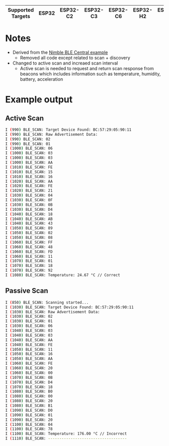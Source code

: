 | Supported Targets | ESP32 | ESP32-C2 | ESP32-C3 | ESP32-C6 | ESP32-H2 | ESP32-S3 |
| ----------------- | ----- | -------- | -------- | -------- | -------- | -------- |

# Notes

- Derived from the [Nimble BLE Central example](https://github.com/espressif/esp-idf/tree/master/examples/bluetooth/nimble/blecent)
    - Removed all code except related to scan + discovery
- Changed to active scan and increaed scan interval
    - Active scan is needed to request and return scan response from beacons which includes information such as temperature, humidity, battery, acceleration

# Example output

## Active Scan

```bash
I (990) BLE_SCAN: Target Device Found: BC:57:29:05:90:11
I (990) BLE_SCAN: Raw Advertisement Data:
I (990) BLE_SCAN: 02 
I (990) BLE_SCAN: 01 
I (1000) BLE_SCAN: 06 
I (1000) BLE_SCAN: 03 
I (1000) BLE_SCAN: 03 
I (1000) BLE_SCAN: AA 
I (1010) BLE_SCAN: FE 
I (1010) BLE_SCAN: 15 
I (1010) BLE_SCAN: 16 
I (1020) BLE_SCAN: AA 
I (1020) BLE_SCAN: FE 
I (1020) BLE_SCAN: 21 
I (1030) BLE_SCAN: 04 
I (1030) BLE_SCAN: 0F 
I (1030) BLE_SCAN: 0B 
I (1030) BLE_SCAN: D4 
I (1040) BLE_SCAN: 18 
I (1040) BLE_SCAN: AB 
I (1040) BLE_SCAN: 43 
I (1050) BLE_SCAN: 89 
I (1050) BLE_SCAN: 02 
I (1050) BLE_SCAN: 08 
I (1060) BLE_SCAN: FF 
I (1060) BLE_SCAN: 48 
I (1060) BLE_SCAN: FD 
I (1060) BLE_SCAN: 11 
I (1070) BLE_SCAN: 01 
I (1070) BLE_SCAN: 18 
I (1070) BLE_SCAN: 92 
I (1080) BLE_SCAN: Temperature: 24.67 °C // Correct
```

## Passive Scan

```bash
I (850) BLE_SCAN: Scanning started...
I (1030) BLE_SCAN: Target Device Found: BC:57:29:05:90:11
I (1030) BLE_SCAN: Raw Advertisement Data:
I (1030) BLE_SCAN: 02 
I (1030) BLE_SCAN: 01 
I (1030) BLE_SCAN: 06 
I (1040) BLE_SCAN: 03 
I (1040) BLE_SCAN: 03 
I (1040) BLE_SCAN: AA 
I (1040) BLE_SCAN: FE 
I (1050) BLE_SCAN: 11 
I (1050) BLE_SCAN: 16 
I (1050) BLE_SCAN: AA 
I (1060) BLE_SCAN: FE 
I (1060) BLE_SCAN: 20 
I (1060) BLE_SCAN: 00 
I (1070) BLE_SCAN: 0B 
I (1070) BLE_SCAN: D4 
I (1070) BLE_SCAN: 18 
I (1080) BLE_SCAN: B0 
I (1080) BLE_SCAN: 00 
I (1080) BLE_SCAN: 20 
I (1080) BLE_SCAN: B1 
I (1090) BLE_SCAN: D0 
I (1090) BLE_SCAN: 01 
I (1090) BLE_SCAN: 20 
I (1100) BLE_SCAN: 04 
I (1100) BLE_SCAN: 78 
I (1100) BLE_SCAN: Temperature: 176.00 °C // Incorrect
I (1110) BLE_SCAN: -----------------------------------
```
